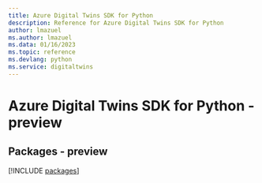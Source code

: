 ```yaml
---
title: Azure Digital Twins SDK for Python
description: Reference for Azure Digital Twins SDK for Python
author: lmazuel
ms.author: lmazuel
ms.data: 01/16/2023
ms.topic: reference
ms.devlang: python
ms.service: digitaltwins
---
```

# Azure Digital Twins SDK for Python - preview
## Packages - preview
[!INCLUDE [packages](digital-twins-index.md)]